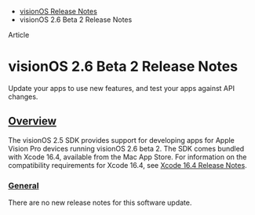 - [visionOS Release Notes](https://developer.apple.com/documentation/visionos-release-notes)
- visionOS 2.6 Beta 2 Release Notes

Article

# visionOS 2.6 Beta 2 Release Notes

Update your apps to use new features, and test your apps against API changes.

## [Overview](https://developer.apple.com/documentation/visionos-release-notes/visionos-2_6-release-notes#Overview)

The visionOS 2.5 SDK provides support for developing apps for Apple Vision Pro devices running visionOS 2.6 beta 2. The SDK comes bundled with Xcode 16.4, available from the Mac App Store. For information on the compatibility requirements for Xcode 16.4, see [Xcode 16.4 Release Notes](https://developer.apple.com/documentation/Xcode-Release-Notes/xcode-16_4-release-notes).

### [General](https://developer.apple.com/documentation/visionos-release-notes/visionos-2_6-release-notes#General)

There are no new release notes for this software update.
